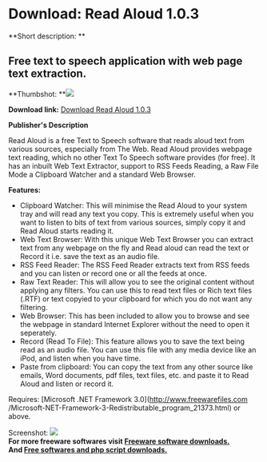 # Download: Read Aloud 1.0.3

**Short description: **

## Free text to speech application with web page text extraction.

  
**Thumbshot: **![](http://www.freewarefiles.com/screenshot/readaloud_md.jpg)   
  
**Download link:** [Download Read Aloud 1.0.3](http://freesoftwares.boysofts.com/Read-Aloud_program_46573.html)  
  

**Publisher's Description**  
  

Read Aloud is a free Text to Speech software that reads aloud text from
various sources, especially from The Web. Read Aloud provides webpage text
reading, which no other Text To Speech software provides (for free). It has an
inbuilt Web Text Extractor, support to RSS Feeds Reading, a Raw File Mode a
Clipboard Watcher and a standard Web Browser.

**Features:**

  * Clipboard Watcher: This will minimise the Read Aloud to your system tray and will read any text you copy. This is extremely useful when you want to listen to bits of text from various sources, simply copy it and Read Aloud starts reading it. 
  * Web Text Browser: With this unique Web Text Browser you can extract text from any webpage on the fly and Read aloud can read the text or Record it i.e. save the text as an audio file. 
  * RSS Feed Reader: The RSS Feed Reader extracts text from RSS feeds and you can listen or record one or all the feeds at once. 
  * Raw Text Reader: This will allow you to see the original content without applying any filters. You can use this to read text files or Rich text files (.RTF) or text copyied to your clipboard for which you do not want any filtering. 
  * Web Browser: This has been included to allow you to browse and see the webpage in standard Internet Explorer without the need to open it seperately. 
  * Record (Read To File): This feature allows you to save the text being read as an audio file. You can use this file with any media device like an iPod, and listen when you have time. 
  * Paste from clipboard: You can copy the text from any other source like emails, Word documents, pdf files, text files, etc. and paste it to Read Aloud and listen or record it. 

Requires: [Microsoft .NET Framework 3.0](http://www.freewarefiles.com
/Microsoft-NET-Framework-3-Redistributable_program_21373.html) or above.

  
  
Screenshot: ![](http://www.freewarefiles.com/screenshot/readaloud.jpg)  
**For more freeware softwares visit [Freeware software downloads.](http://freesoftwares.boysofts.com/)**   
**And [Free softwares and php script downloads.](http://www.boysofts.com/)**

